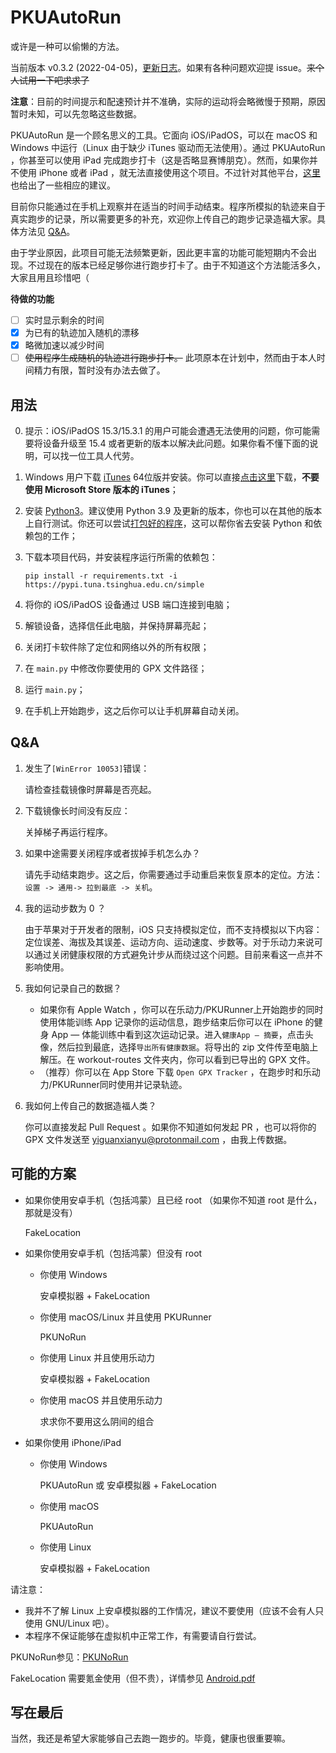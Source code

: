 # PKUAutoRun

或许是一种可以偷懒的方法。

当前版本 v0.3.2 (2022-04-05)，[更新日志](https://github.com/yiguanxianyu/PKUAutoRun/blob/main/CHANGELOG.md)。如果有各种问题欢迎提 issue。~~来个人试用一下吧求求了~~

**注意**：目前的时间提示和配速预计并不准确，实际的运动将会略微慢于预期，原因暂时未知，可以先忽略这些数据。

PKUAutoRun 是一个顾名思义的工具。它面向 iOS/iPadOS，可以在 macOS 和 Windows 中运行（Linux 由于缺少 iTunes 驱动而无法使用）。通过 PKUAutoRun ，你甚至可以使用 iPad 完成跑步打卡（这是否略显赛博朋克）。然而，如果你并不使用 iPhone 或者 iPad ，就无法直接使用这个项目。不过针对其他平台，[这里](https://github.com/yiguanxianyu/PKUAutoRun#可能的方案)也给出了一些相应的建议。

目前你只能通过在手机上观察并在适当的时间手动结束。程序所模拟的轨迹来自于真实跑步的记录，所以需要更多的补充，欢迎你上传自己的跑步记录造福大家。具体方法见 [Q&A](https://github.com/yiguanxianyu/PKUAutoRun#qa)。

由于学业原因，此项目可能无法频繁更新，因此更丰富的功能可能短期内不会出现。不过现在的版本已经足够你进行跑步打卡了。由于不知道这个方法能活多久，大家且用且珍惜吧（

**待做的功能**

- [ ] 实时显示剩余的时间
- [X] 为已有的轨迹加入随机的漂移
- [X] 略微加速以减少时间
- [ ] ~~使用程序生成随机的轨迹进行跑步打卡。~~ 此项原本在计划中，然而由于本人时间精力有限，暂时没有办法去做了。

## 用法

0. 提示：iOS/iPadOS 15.3/15.3.1 的用户可能会遭遇无法使用的问题，你可能需要将设备升级至 15.4 或者更新的版本以解决此问题。如果你看不懂下面的说明，可以找一位工具人代劳。

1. Windows 用户下载 [iTunes](https://www.apple.com.cn/itunes/) 64位版并安装。你可以直接[点击这里](https://www.apple.com/itunes/download/win64)下载，**不要使用 Microsoft Store 版本的 iTunes**；

2. 安装 [Python3](https://www.python.org/)。建议使用 Python 3.9 及更新的版本，你也可以在其他的版本上自行测试。你还可以尝试[打包好的程序](https://github.com/yiguanxianyu/PKUAutoRun/releases/latest)，这可以帮你省去安装 Python 和依赖包的工作；

3. 下载本项目代码，并安装程序运行所需的依赖包：

    `pip install -r requirements.txt -i https://pypi.tuna.tsinghua.edu.cn/simple`

4. 将你的 iOS/iPadOS 设备通过 USB 端口连接到电脑；

5. 解锁设备，选择信任此电脑，并保持屏幕亮起；

5. 关闭打卡软件除了定位和网络以外的所有权限；

6. 在 `main.py` 中修改你要使用的 GPX 文件路径；

7. 运行 `main.py`；

8. 在手机上开始跑步，这之后你可以让手机屏幕自动关闭。

## Q&A

1. 发生了`[WinError 10053]`错误： 

   请检查挂载镜像时屏幕是否亮起。

2. 下载镜像长时间没有反应：

   关掉梯子再运行程序。

3. 如果中途需要关闭程序或者拔掉手机怎么办？

   请先手动结束跑步。这之后，你需要通过手动重启来恢复原本的定位。方法：`设置 -> 通用-> 拉到最底 -> 关机`。

4. 我的运动步数为 0 ？

   由于苹果对于开发者的限制，iOS 只支持模拟定位，而不支持模拟以下内容：定位误差、海拔及其误差、运动方向、运动速度、步数等。对于乐动力来说可以通过关闭健康权限的方式避免计步从而绕过这个问题。目前来看这一点并不影响使用。

4. 我如何记录自己的数据？

   - 如果你有 Apple Watch ，你可以在乐动力/PKURunner上开始跑步的同时使用体能训练 App 记录你的运动信息，跑步结束后你可以在 iPhone 的健身 App — 体能训练中看到这次运动记录。进入`健康App — 摘要`，点击头像，然后拉到最底，选择`导出所有健康数据`。将导出的 zip 文件传至电脑上解压。在 workout-routes 文件夹内，你可以看到已导出的 GPX 文件。
   - （推荐）你可以在 App Store 下载 `Open GPX Tracker` ，在跑步时和乐动力/PKURunner同时使用并记录轨迹。

5. 我如何上传自己的数据造福人类？

   你可以直接发起 Pull Request 。如果你不知道如何发起 PR ，也可以将你的 GPX 文件发送至 yiguanxianyu@protonmail.com ，由我上传数据。

## 可能的方案

- 如果你使用安卓手机（包括鸿蒙）且已经 root （如果你不知道 root 是什么，那就是没有）

    FakeLocation

- 如果你使用安卓手机（包括鸿蒙）但没有 root

    - 你使用 Windows

        安卓模拟器 + FakeLocation

    - 你使用 macOS/Linux 并且使用 PKURunner

        PKUNoRun

    - 你使用 Linux 并且使用乐动力

        安卓模拟器 + FakeLocation

    - 你使用 macOS 并且使用乐动力

        求求你不要用这么阴间的组合

- 如果你使用 iPhone/iPad

    - 你使用 Windows

        PKUAutoRun 或 安卓模拟器 + FakeLocation

    - 你使用 macOS

        PKUAutoRun

    - 你使用 Linux

        安卓模拟器 + FakeLocation

请注意：

- 我并不了解 Linux 上安卓模拟器的工作情况，建议不要使用（应该不会有人只使用 GNU/Linux 吧）。
- 本程序不保证能够在虚拟机中正常工作，有需要请自行尝试。

PKUNoRun参见：[PKUNoRun](https://github.com/PKUNoRun/PKUNoRun)

FakeLocation 需要氪金使用（但不贵），详情参见 [Android.pdf](https://github.com/yiguanxianyu/PKUAutoRun/blob/main/Android.pdf)

## 写在最后

当然，我还是希望大家能够自己去跑一跑步的。毕竟，健康也很重要嘛。